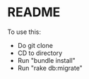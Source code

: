# README

To use this:
* Do git clone
* CD to directory
* Run "bundle install"
* Run "rake db:migrate"
